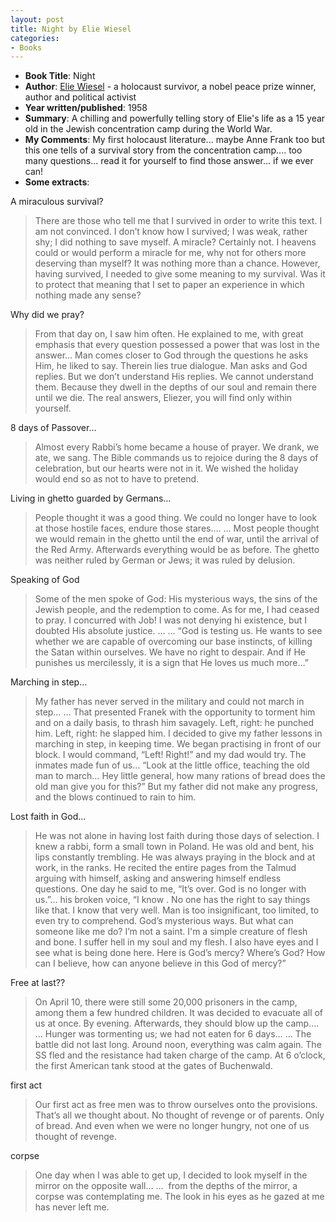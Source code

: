 ```yaml
---
layout: post
title: Night by Elie Wiesel
categories:
- Books
---
```



- **Book Title**: Night
- **Author**: [Elie Wiesel](http://en.wikipedia.org/wiki/Elie_Wiesel) - a holocaust survivor, a nobel peace prize winner, author and political activist
- **Year written/published**: 1958
- **Summary**: A chilling and powerfully telling story of Elie's life as a 15 year old in the Jewish concentration camp during the World War.
- **My Comments**: My first holocaust literature... maybe Anne Frank too but this one tells of a survival story from the concentration camp.... too many questions... read it for yourself to find those answer... if we ever can!
- **Some extracts**:

A miraculous survival?

> There are those who tell me that I survived in order to write this text. I am not convinced. I don’t know how I survived; I was weak, rather shy; I did nothing to save myself. A miracle? Certainly not. I heavens could or would perform a miracle for me, why not for others more deserving than myself? It was nothing more than a chance. However, having survived, I needed to give some meaning to my survival. Was it to protect that meaning that I set to paper an experience in which nothing made any sense?

Why did we pray?

> From that day on, I saw him often. He explained to me, with great emphasis that every question possessed a power that was lost in the answer… Man comes closer to God through the questions he asks Him, he liked to say. Therein lies true dialogue. Man asks and God replies. But we don’t understand His replies. We cannot understand them. Because they dwell in the depths of our soul and remain there until we die. The real answers, Eliezer, you will find only within yourself.

8 days of Passover…

> Almost every Rabbi’s home became a house of prayer. We drank, we ate, we sang. The Bible commands us to rejoice during the 8 days of celebration, but our hearts were not in it. We wished the holiday would end so as not to have to pretend.

Living in ghetto guarded by Germans…

> People thought it was a good thing. We could no longer have to look at those hostile faces, endure those stares…. … Most people thought we would remain in the ghetto until the end of war, until the arrival of the Red Army. Afterwards everything would be as before. The ghetto was neither ruled by German or Jews; it was ruled by delusion.

Speaking of God 

> Some of the men spoke of God: His mysterious ways, the sins of the Jewish people, and the redemption to come. As for me, I had ceased to pray. I concurred with Job! I was not denying hi existence, but I doubted His absolute justice. … … “God is testing us. He wants to see whether we are capable of overcoming our base instincts, of killing the Satan within ourselves. We have no right to despair. And if He punishes us mercilessly, it is a sign that He loves us much more…”

Marching in step…

> My father has never served in the military and could not march in step… … That presented Franek with the opportunity to torment him and on a daily basis, to thrash him savagely. Left, right: he punched him. Left, right: he slapped him. I decided to give my father lessons in marching in step, in keeping time. We began practising in front of our block. I would command, “Left! Right!” and my dad would try. The inmates made fun of us… “Look at the little office, teaching the old man to march… Hey little general, how many rations of bread does the old man give you for this?” But my father did not make any progress, and the blows continued to rain to him.

Lost faith in God... 

> He was not alone in having lost faith during those days of selection. I knew a rabbi, form a small town in Poland. He was old and bent, his lips constantly trembling. He was always praying in the block and at work, in the ranks. He recited the entire pages from the Talmud arguing with himself, asking and answering himself endless questions. One day he said to me, “It’s over. God is no longer with us.”… his broken voice, “I know . No one has the right to say things like that. I know that very well. Man is too insignificant, too limited, to even try to comprehend. God’s mysterious ways. But what can someone like me do? I’m not a saint. I'm a simple creature of flesh and bone. I suffer hell in my soul and my flesh. I also have eyes and I see what is being done here. Here is God’s mercy? Where’s God? How can I believe, how can anyone believe in this God of mercy?”

Free at last??

> On April 10, there were still some 20,000 prisoners in the camp, among them a few hundred children. It was decided to evacuate all of us at once. By evening. Afterwards, they should blow up the camp…. … Hunger was tormenting us; we had not eaten for 6 days… … The battle did not last long. Around noon, everything was calm again. The SS fled and the resistance had taken charge of the camp. At 6 o’clock, the first American tank stood at the gates of Buchenwald.

first act

> Our first act as free men was to throw ourselves onto the provisions. That’s all we thought about. No thought of revenge or of parents. Only of bread. And even when we were no longer hungry, not one of us thought of revenge.

corpse

> One day when I was able to get up, I decided to look myself in the mirror on the opposite wall… …  from the depths of the mirror, a corpse was contemplating me. The look in his eyes as he gazed at me has never left me.

